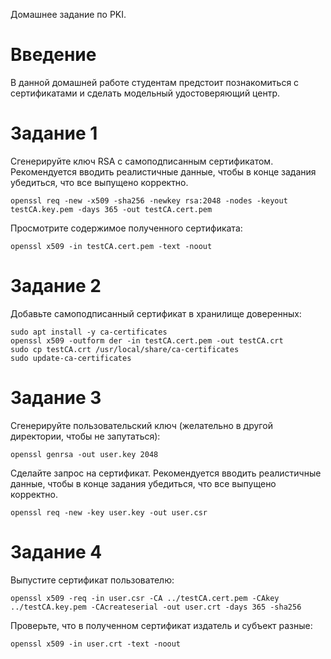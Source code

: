 Домашнее задание по PKI.

# Введение 
В данной домашней работе студентам предстоит познакомиться с сертификатами и сделать модельный удостоверяющий центр. 

# Задание 1
Сгенерируйте ключ RSA с самоподписанным сертификатом. Рекомендуется вводить реалистичные данные, чтобы в конце задания убедиться, что все выпущено корректно.
```
openssl req -new -x509 -sha256 -newkey rsa:2048 -nodes -keyout testCA.key.pem -days 365 -out testCA.cert.pem
```
Просмотрите содержимое полученного сертификата:
```
openssl x509 -in testCA.cert.pem -text -noout
```

# Задание 2
Добавьте самоподписанный сертификат в хранилище доверенных:
```
sudo apt install -y ca-certificates
openssl x509 -outform der -in testCA.cert.pem -out testCA.crt
sudo cp testCA.crt /usr/local/share/ca-certificates
sudo update-ca-certificates
```

# Задание 3
Сгенерируйте пользовательский ключ (желательно в другой директории, чтобы не запутаться):
```
openssl genrsa -out user.key 2048
```
Сделайте запрос на сертификат. Рекомендуется вводить реалистичные данные, чтобы в конце задания убедиться, что все выпущено корректно.
```
openssl req -new -key user.key -out user.csr
```

# Задание 4
Выпустите сертификат пользователю:
```
openssl x509 -req -in user.csr -CA ../testCA.cert.pem -CAkey ../testCA.key.pem -CAcreateserial -out user.crt -days 365 -sha256
```
Проверьте, что в полученном сертификат издатель и субъект разные:
```
openssl x509 -in user.crt -text -noout
```
